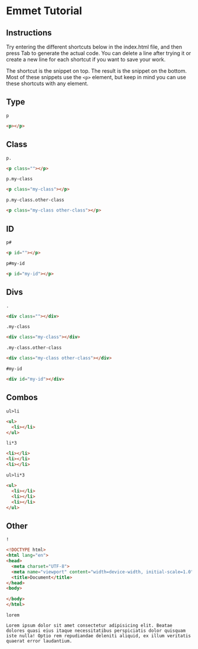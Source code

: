 # Emmet Tutorial

## Instructions

Try entering the different shortcuts below in the index.html file, and then press Tab to generate the actual code. You can delete a line after trying it or create a new line for each shortcut if you want to save your work.

The shortcut is the snippet on top. The result is the snippet on the bottom. Most of these snippets use the `<p>` element, but keep in mind you can use these shortcuts with any element.

## Type

```
p
```

```html
<p></p>
```

## Class

```
p.
```

```html
<p class=""></p>
```

```
p.my-class
```

```html
<p class="my-class"></p>
```

```
p.my-class.other-class
```

```html
<p class="my-class other-class"></p>
```

## ID

```
p#
```

```html
<p id=""></p>
```

```
p#my-id
```

```html
<p id="my-id"></p>
```

## Divs

```
.
```

```html
<div class=""></div>
```

```
.my-class
```

```html
<div class="my-class"></div>
```

```
.my-class.other-class
```

```html
<div class="my-class other-class"></div>
```

```
#my-id
```
```html
<div id="my-id"></div>
```

## Combos

```
ul>li
```

```html
<ul>
  <li></li>
</ul>
```

```
li*3
```

```html
<li></li>
<li></li>
<li></li>
```

```
ul>li*3
```

```html
<ul>
  <li></li>
  <li></li>
  <li></li>
</ul>
```

## Other

```
!
```

```html
<!DOCTYPE html>
<html lang="en">
<head>
  <meta charset="UTF-8">
  <meta name="viewport" content="width=device-width, initial-scale=1.0">
  <title>Document</title>
</head>
<body>

</body>
</html>
```

```
lorem
```

```
Lorem ipsum dolor sit amet consectetur adipisicing elit. Beatae dolores quasi eius itaque necessitatibus perspiciatis dolor quisquam iste nulla! Optio rem repudiandae deleniti aliquid, ex illum veritatis quaerat error laudantium.
```
